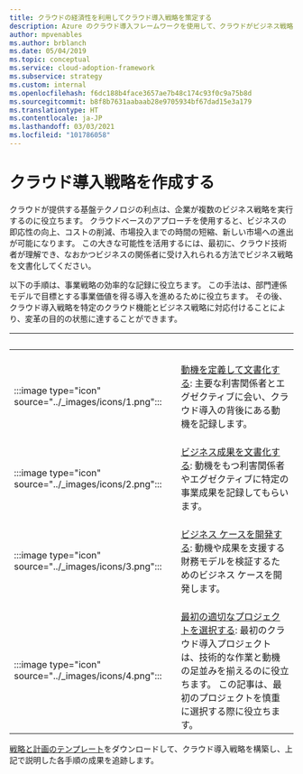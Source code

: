```yaml
---
title: クラウドの経済性を利用してクラウド導入戦略を策定する
description: Azure のクラウド導入フレームワークを使用して、クラウドがビジネス戦略をどのように進めることができるかを理解します。
author: mpvenables
ms.author: brblanch
ms.date: 05/04/2019
ms.topic: conceptual
ms.service: cloud-adoption-framework
ms.subservice: strategy
ms.custom: internal
ms.openlocfilehash: f6dc188b4face3657ae7b48c174c93f0c9a75b8d
ms.sourcegitcommit: b8f8b7631aabaab28e9705934bf67dad15e3a179
ms.translationtype: HT
ms.contentlocale: ja-JP
ms.lasthandoff: 03/03/2021
ms.locfileid: "101786058"
---
```

# <a name="develop-a-cloud-adoption-strategy"></a>クラウド導入戦略を作成する

クラウドが提供する基盤テクノロジの利点は、企業が複数のビジネス戦略を実行するのに役立ちます。 クラウドベースのアプローチを使用すると、ビジネスの即応性の向上、コストの削減、市場投入までの時間の短縮、新しい市場への進出が可能になります。 この大きな可能性を活用するには、最初に、クラウド技術者が理解でき、なおかつビジネスの関係者に受け入れられる方法でビジネス戦略を文書化してください。

以下の手順は、事業戦略の効率的な記録に役立ちます。 この手法は、部門連係モデルで目標とする事業価値を得る導入を進めるために役立ちます。 その後、クラウド導入戦略を特定のクラウド機能とビジネス戦略に対応付けることにより、変革の目的の状態に達することができます。

| <span title="アイコン">&nbsp;</span> | <span title="説明">&nbsp;</span> |
|--|--|
| <br> :::image type="icon" source="../_images/icons/1.png"::: | <br> [動機を定義して文書化する](./motivations.md): 主要な利害関係者とエグゼクティブに会い、クラウド導入の背後にある動機を記録します。 |
| <br> :::image type="icon" source="../_images/icons/2.png"::: | <br> [ビジネス成果を文書化する](./business-outcomes/index.md): 動機をもつ利害関係者やエグゼクティブに特定の事業成果を記録してもらいます。 |
| <br> :::image type="icon" source="../_images/icons/3.png"::: | <br> [ビジネス ケースを開発する](./cloud-migration-business-case.md): 動機や成果を支援する財務モデルを検証するためのビジネス ケースを開発します。 |
| <br> :::image type="icon" source="../_images/icons/4.png"::: | <br> [最初の適切なプロジェクトを選択する](./first-adoption-project.md): 最初のクラウド導入プロジェクトは、技術的な作業と動機の足並みを揃えるのに役立ちます。 この記事は、最初のプロジェクトを慎重に選択する際に役立ちます。 |

[戦略と計画のテンプレート](https://raw.githubusercontent.com/microsoft/CloudAdoptionFramework/master/plan/cloud-adoption-framework-strategy-and-plan-template.docx)をダウンロードして、クラウド導入戦略を構築し、上記で説明した各手順の成果を追跡します。
